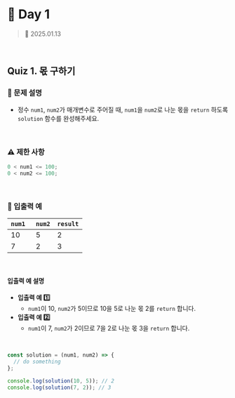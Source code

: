 # 🌻 Day 1

> 📅 2025.01.13

<br>

## Quiz 1. 몫 구하기

### 📍 문제 설명

- 정수 `num1`, `num2`가 매개변수로 주어질 때,
  `num1`을 `num2`로 나눈 몫을 `return` 하도록
  `solution` 함수를 완성해주세요.

<br>

### ⚠️ 제한 사항

```javascript
0 < num1 <= 100;
0 < num2 <= 100;
```

<br>

### 👀 입출력 예

| `num1 ` | `num2` | `result` |
| ------- | ------ | -------- |
| 10      | 5      | 2        |
| 7       | 2      | 3        |

<br>

#### 입출력 예 설명

- **입출력 예 1️⃣**
  - `num1`이 10, `num2`가 5이므로 10을 5로 나눈 몫 2를 `return` 합니다.
- **입출력 예 2️⃣**
  - `num1`이 7, `num2`가 2이므로 7을 2로 나눈 몫 3을 `return` 합니다.

<br>

```javascript
const solution = (num1, num2) => {
  // do something
};

console.log(solution(10, 5)); // 2
console.log(solution(7, 2)); // 3
```
